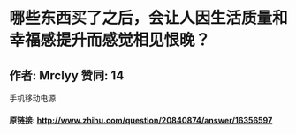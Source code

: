 # 哪些东西买了之后，会让人因生活质量和幸福感提升而感觉相见恨晚？
## 作者: Mrclyy  赞同: 14
手机移动电源

#### 原链接: http://www.zhihu.com/question/20840874/answer/16356597